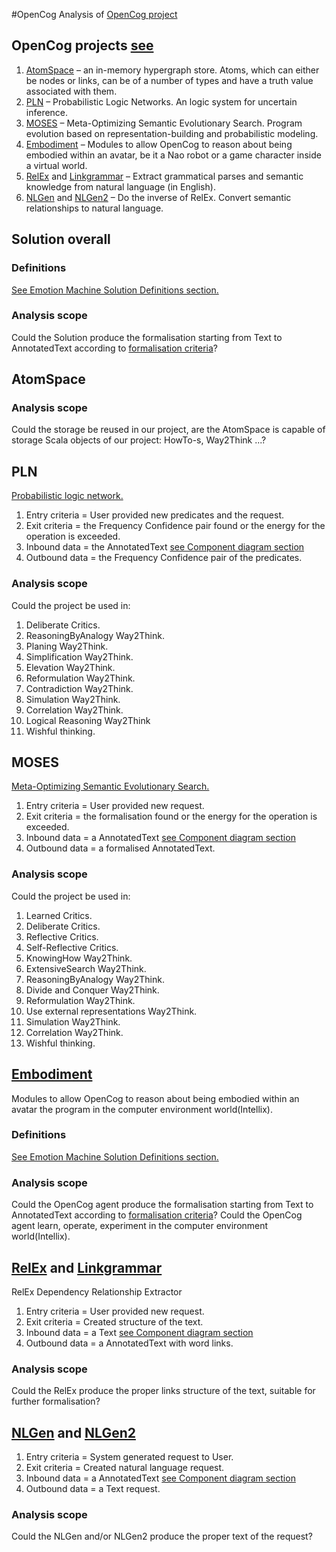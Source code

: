 #OpenCog
Analysis of [OpenCog project](http://opencog.org/projects/)

## OpenCog projects [see](http://opencog.org/projects/)

 1. [AtomSpace](http://wiki.opencog.org/w/AtomSpace) – an in-memory hypergraph store. Atoms, which can either be nodes or links, can be of a number of types and have a truth value associated with them.
 1. [PLN](http://wiki.opencog.org/w/PLN) – Probabilistic Logic Networks. An logic system for uncertain inference.
 1. [MOSES](http://wiki.opencog.org/w/MOSES) – Meta-Optimizing Semantic Evolutionary Search. Program evolution based on representation-building and probabilistic modeling.
 1. [Embodiment](http://wiki.opencog.org/w/Embodiment) – Modules to allow OpenCog to reason about being embodied within an avatar, be it a Nao robot or a game character inside a virtual world.
 1. [RelEx](http://wiki.opencog.org/w/RelEx) and [Linkgrammar](http://www.abisource.com/projects/link-grammar/) – Extract grammatical parses and semantic knowledge from natural language (in English).
 1. [NLGen](https://launchpad.net/nlgen) and [NLGen2](https://launchpad.net/nlgen2) – Do the inverse of RelEx. Convert semantic relationships to natural language.

## Solution overall

### Definitions
[See Emotion Machine Solution Definitions section.](https://github.com/menta/menta-0.3/blob/master/doc/informal/emotion-machine.md#Definitions)

### Analysis scope
Could the Solution produce the formalisation starting from Text to AnnotatedText according to [formalisation criteria](https://github.com/menta/menta-0.3/blob/master/doc/informal/formalisation-criteria.md)?

## <a name="AtomSpace">AtomSpace</a>

### Analysis scope
Could the storage be reused in our project, are the AtomSpace is capable of storage Scala objects of our project: HowTo-s, Way2Think ...?

## <a name="PLN">PLN</a>
[Probabilistic logic network.](http://wiki.opencog.org/w/PLN)

 1. Entry criteria = User provided new predicates and the request.
 1. Exit criteria = the Frequency Confidence pair found or the energy for the operation is exceeded.
 1. Inbound data = the AnnotatedText [see Component diagram section](https://github.com/menta/menta-0.3/blob/master/doc/informal/annotation-interpretation-validation.md)
 1. Outbound data = the Frequency Confidence pair of the predicates.

### Analysis scope
Could the project be used in:

 1. Deliberate Critics.
 1. ReasoningByAnalogy Way2Think.
 1. Planing Way2Think.
 1. Simplification Way2Think.
 1. Elevation Way2Think.
 1. Reformulation Way2Think.
 1. Contradiction Way2Think.
 1. Simulation Way2Think.
 1. Correlation Way2Think.
 1. Logical Reasoning Way2Think
 1. Wishful thinking.

## <a name="MOSES">MOSES</a>
[Meta-Optimizing Semantic Evolutionary Search.](http://wiki.opencog.org/w/MOSES)

 1. Entry criteria = User provided new request.
 1. Exit criteria = the formalisation found or the energy for the operation is exceeded.
 1. Inbound data = a AnnotatedText [see Component diagram section](https://github.com/menta/menta-0.3/blob/master/doc/informal/annotation-interpretation-validation.md)
 1. Outbound data = a formalised AnnotatedText.

### Analysis scope
Could the project be used in:

 1. Learned Critics.
 1. Deliberate Critics.
 1. Reflective Critics.
 1. Self-Reflective Critics.
 1. KnowingHow Way2Think.
 1. ExtensiveSearch Way2Think.
 1. ReasoningByAnalogy Way2Think.
 1. Divide and Conquer Way2Think.
 1. Reformulation Way2Think.
 1. Use external representations Way2Think.
 1. Simulation Way2Think.
 1. Correlation Way2Think.
 1. Wishful thinking.

## [Embodiment](http://wiki.opencog.org/w/Embodiment)
Modules to allow OpenCog to reason about being embodied within an avatar the program in the computer environment world(Intellix).

### Definitions
[See Emotion Machine Solution Definitions section.](https://github.com/menta/menta-0.3/blob/master/doc/informal/emotion-machine.md)

### Analysis scope
Could the OpenCog agent produce the formalisation starting from Text to AnnotatedText according to [formalisation criteria](https://github.com/menta/menta-0.3/blob/master/doc/informal/formalisation-criteria.md)?
Could the OpenCog agent learn, operate, experiment in the computer environment world(Intellix).

## [RelEx](http://wiki.opencog.org/w/RelEx) and [Linkgrammar](http://www.abisource.com/projects/link-grammar/)
RelEx Dependency Relationship Extractor

 1. Entry criteria = User provided new request.
 1. Exit criteria = Created structure of the text.
 1. Inbound data = a Text [see Component diagram section](https://github.com/menta/menta-0.3/blob/master/doc/informal/annotation-interpretation-validation.md)
 1. Outbound data = a AnnotatedText with word links.

### Analysis scope
Could the RelEx produce the proper links structure of the text, suitable for further formalisation?

## [NLGen](https://launchpad.net/nlgen) and [NLGen2](https://launchpad.net/nlgen2)

 1. Entry criteria = System generated request to User.
 1. Exit criteria = Created natural language request.
 1. Inbound data = a AnnotatedText [see Component diagram section](https://github.com/menta/menta-0.3/blob/master/doc/informal/annotation-interpretation-validation.md)
 1. Outbound data = a Text request.

### Analysis scope
Could the NLGen and/or NLGen2 produce the proper text of the request?


